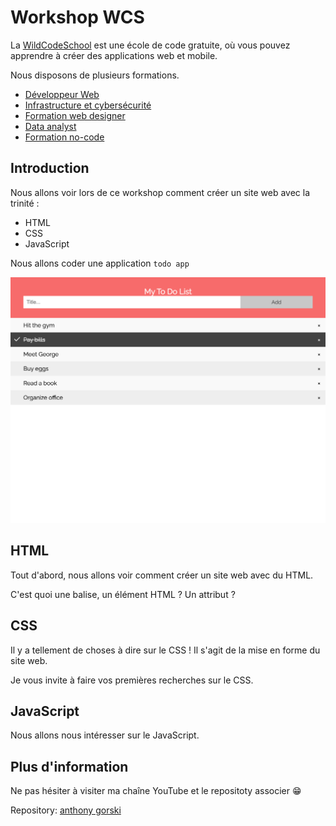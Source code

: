 # Workshop WCS

La [WildCodeSchool](https://www.wildcodeschool.com/fr-FR) est une école de code gratuite, où vous pouvez apprendre à créer des applications web et mobile.

Nous disposons de plusieurs formations.

-   [Développeur Web](https://www.wildcodeschool.com/fr-FR/formations/developpeur-web)
-   [Infrastructure et cybersécurité](https://www.wildcodeschool.com/fr-FR/formations/formation-technicien-systemes-et-reseaux-alternance)
-   [Formation web designer
    ](https://www.wildcodeschool.com/fr-FR/formations/formation-web-designer)
-   [Data analyst](https://www.wildcodeschool.com/fr-FR/formations/data-analyst)
-   [Formation no-code](https://www.wildcodeschool.com/fr-FR/formations/formation-developpeur-no-code)

## Introduction

Nous allons voir lors de ce workshop comment créer un site web avec la trinité
:

-   HTML
-   CSS
-   JavaScript

Nous allons coder une application `todo app`

![](img/bg.png)

## HTML

Tout d'abord, nous allons voir comment créer un site web avec du HTML.

C'est quoi une balise, un élément HTML ? Un attribut ?

## CSS

Il y a tellement de choses à dire sur le CSS ! Il s'agit de la mise en forme du site web.

Je vous invite à faire vos premières recherches sur le CSS.

## JavaScript

Nous allons nous intéresser sur le JavaScript.

## Plus d'information

Ne pas hésiter à visiter ma chaîne YouTube et le repositoty associer 😁

Repository: [anthony gorski](https://github.com/GorskiAnthony/youtube)
